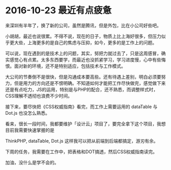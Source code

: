 # 2016-10-23 最近有点疲惫
来深圳有半年了，换了新的公司，虽然是腾讯，但是外包，比在小公司好些吧。

小胡胡，最近也说很累。不得不说，现在的日子，物质上比上海好很多，但压力似乎更大些，上海更多的是自己的焦虑与压抑，如今，更多的是工作上的问题。

可以说，现在遇到的是技术上的问题，其实，努把力就过去了，只是这周感冒，确实感觉心有点累。太多东西要学，而最近也没抓紧学习，学习进度慢，心中有些悔恨。面对新的环境，还不是特别适应，包括技术与工作模式。

大公司的节奏倒不是很快，但是沟通成本要高些。还有待遇上差别，明白必须要努力，但是用力的方向还是不恨明确。不知道如何才能把工作尽快做完，感觉做下来还是有点吃力，JS的运用，特别是与PHP的配合，还不熟悉，而调整样式时，CSS理解不透彻也浪费不少时间。

接下来，要尽快把《CSS权威指南》看完，而工作上需要运用的 dataTable 与 Dot.js 也没怎么熟悉。

看来，很长一段时间，我都要维护「设计云」项目了，要完全拿下这个项目，我想目前我需要快速掌握的是

ThinkPHP, dataTable, Dot.js 这样我可以把从前端到后端都搞定，游刃有余。

下周的任务，我需要在工作中，把表格和DOT搞透，然后CSS权威指南读完。

加油，没什么是学不会的。